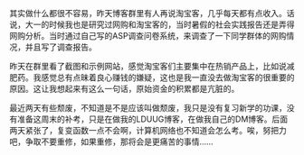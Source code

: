 其实做什么都很不容易，昨天博客群里有人再说淘宝客，几乎每天都有点收入。话说，大一的时候我也是研究过网购和淘宝客的，当时暑假的社会实践报告还是弄得网购分析。当时通过自己写的ASP调查问卷系统，来调查了一下同学群体的网购情况，并且写了调查报告。

昨天在群里看了截图和示例网站，感觉淘宝客们主要集中在热销产品上，比如说减肥药。我感觉总有点昧着良心赚钱的嫌疑，这也是我一直没去做淘宝客的很重要的原因。这让我想起来有这么一句话，原始资金的积累都是亢脏的。

最近两天有些颓废，不知道是不是应该叫做颓废，我只是没有复习新学的功课，没有准备这周末的补考，只是在做我的LDUUG博客，在做我自己的DM博客。后面两天紧张了，复变函数一点不会啊，计算机网络也不知道会怎么考。唉，努把力吧，争取不要重修，如果重修，那将会是更痛苦的事情……
